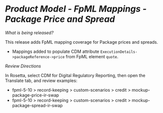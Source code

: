 # *Product Model - FpML Mappings - Package Price and Spread*

_What is being released?_

This release adds FpML mapping coverage for Package prices and spreads.

- Mappings added to populate CDM attribute `ExecutionDetails->packageReference->price` from FpML element `quote`.

_Review Directions_

In Rosetta, select CDM for Digital Regulatory Reporting, then open the Translate tab, and review examples:

- fpml-5-10 > record-keeping > custom-scenarios > credit > mockup-package-price-ir-swap
- fpml-5-10 > record-keeping > custom-scenarios > credit > mockup-package-spread-ir-swap
